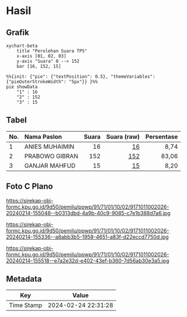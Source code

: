 # Hasil

## Grafik

```mermaid
xychart-beta
    title "Perolehan Suara TPS"
    x-axis [01, 02, 03]
    y-axis "Suara" 0 --> 152
    bar [16, 152, 15]
```

```mermaid
%%{init: {"pie": {"textPosition": 0.5}, "themeVariables": {"pieOuterStrokeWidth": "5px"}} }%%
pie showData
    "1" : 16
    "2" : 152
    "3" : 15
```

## Tabel

| No. | Nama Paslon    | Suara | Suara (raw) | Persentase |
|:--- |:-------------- | -----:| -----------:| ----------:|
| 1   | ANIES MUHAIMIN | 16    | [16][p-1]   | 8,74       |
| 2   | PRABOWO GIBRAN | 152   | [152][p-2]  | 83,06      |
| 3   | GANJAR MAHFUD  | 15    | [15][p-3]   | 8,20       |


[p-1]: https://github.com/gigit-pemilu/pemilu-2024-91-papua/blob/main/pilpres/hitung-suara/sub/91-papua/sub/71-kota-jayapura/sub/01-jayapura-utara/sub/1002-bayangkara/sub/026-tps/sub/paslon-1.txt
[p-2]: https://github.com/gigit-pemilu/pemilu-2024-91-papua/blob/main/pilpres/hitung-suara/sub/91-papua/sub/71-kota-jayapura/sub/01-jayapura-utara/sub/1002-bayangkara/sub/026-tps/sub/paslon-2.txt
[p-3]: https://github.com/gigit-pemilu/pemilu-2024-91-papua/blob/main/pilpres/hitung-suara/sub/91-papua/sub/71-kota-jayapura/sub/01-jayapura-utara/sub/1002-bayangkara/sub/026-tps/sub/paslon-3.txt

## Foto C Plano

https://sirekap-obj-formc.kpu.go.id/9d50/pemilu/ppwp/91/71/01/10/02/9171011002026-20240214-155048--b0313dbd-4a9b-40c9-9085-c7e1b388d7a6.jpg

https://sirekap-obj-formc.kpu.go.id/9d50/pemilu/ppwp/91/71/01/10/02/9171011002026-20240214-155336--a8abb3b5-1958-4651-a83f-d22eccd7750d.jpg

https://sirekap-obj-formc.kpu.go.id/9d50/pemilu/ppwp/91/71/01/10/02/9171011002026-20240214-155518--e7a2e32d-e402-43ef-b360-7d56ab30e3a5.jpg


## Metadata

| Key        | Value               |
| ---------- | ------------------- |
| Time Stamp | 2024-02-24 22:31:28 |



